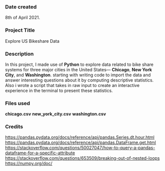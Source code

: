 
### Date created
8th of April 2021.

### Project Title
Explore US Bikeshare Data

### Description
In this project, I made use of **Python** to explore data related to bike share systems for three major cities in the United States— **Chicago**, **New York City**, and **Washington**. starting with writing code to import the data and answer interesting questions about it by computing descriptive statistics. Also i wrote a script that takes in raw input to create an interactive experience in the terminal to present these statistics.

### Files used
**chicago.csv**
**new_york_city.csv**
**washington.csv**

### Credits
https://pandas.pydata.org/docs/reference/api/pandas.Series.dt.hour.html
https://pandas.pydata.org/docs/reference/api/pandas.DataFrame.get.html
https://stackoverflow.com/questions/50027047/how-to-query-a-pandas-dataframe-for-a-specific-attribute
https://stackoverflow.com/questions/653509/breaking-out-of-nested-loops
https://numpy.org/doc/
